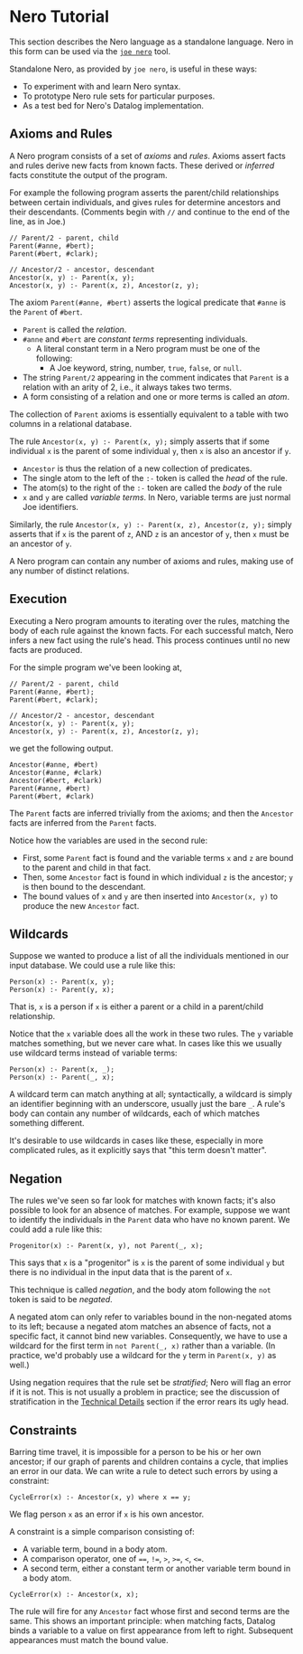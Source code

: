 # Nero Tutorial

This section describes the Nero language as a standalone language.  Nero
in this form can be used via the [`joe nero`](../joe_nero.md) tool.  

Standalone Nero, as provided by `joe nero`, is useful in these ways:

- To experiment with and learn Nero syntax.
- To prototype Nero rule sets for particular purposes.
- As a test bed for Nero's Datalog implementation.

## Axioms and Rules

A Nero program consists of a set of _axioms_ and _rules_.  Axioms assert
facts and rules derive new facts from known facts.  These derived or 
_inferred_ facts constitute the output of the program.

For example the following program asserts the parent/child relationships
between certain individuals, and gives rules for determine ancestors and their
descendants. (Comments begin with `//` and continue to the end of the line, 
as in Joe.)

```nero
// Parent/2 - parent, child
Parent(#anne, #bert);
Parent(#bert, #clark);

// Ancestor/2 - ancestor, descendant
Ancestor(x, y) :- Parent(x, y);
Ancestor(x, y) :- Parent(x, z), Ancestor(z, y);
```

The axiom `Parent(#anne, #bert)` asserts the logical predicate that
`#anne` is the `Parent` of `#bert`.  

- `Parent` is called the _relation_.  
- `#anne` and `#bert` are _constant terms_ representing individuals.
  - A literal constant term in a Nero program must be one of the following:
    - A Joe keyword, string, number, `true`, `false`, or `null`.
- The string `Parent/2` appearing in the comment indicates that
  `Parent` is a relation with an arity of 2, i.e., it always takes two
  terms.
- A form consisting of a relation and one or more terms is called an *atom*.

The collection of `Parent` axioms is essentially equivalent to a table
with two columns in a relational database.

The rule `Ancestor(x, y) :- Parent(x, y);` simply asserts that if some 
individual `x` is the parent of some individual `y`, then `x` is also
an ancestor if `y`.

- `Ancestor` is thus the relation of a new collection of predicates.
- The single atom to the left of the `:-` token is called the _head_ of
  the rule.
- The atom(s) to the right of the `:-` token are called the _body_ of 
  the rule
- `x` and `y` are called *variable terms*.  In Nero, variable terms are
  just normal Joe identifiers.

Similarly, the rule `Ancestor(x, y) :- Parent(x, z), Ancestor(z, y);`
simply asserts that if `x` is the parent of `z`, AND `z` is an ancestor
of `y`, then `x` must be an ancestor of `y`.

A Nero program can contain any number of axioms and rules, making use of
any number of distinct relations.

## Execution

Executing a Nero program amounts to iterating over the rules, matching
the body of each rule against the known facts.  For each
successful match, Nero infers a new fact using the rule's head. 
This process continues until no new facts are produced.

For the simple program we've been looking at, 

```nero
// Parent/2 - parent, child
Parent(#anne, #bert);
Parent(#bert, #clark);

// Ancestor/2 - ancestor, descendant
Ancestor(x, y) :- Parent(x, y);
Ancestor(x, y) :- Parent(x, z), Ancestor(z, y);
```

we get the following output.

```
Ancestor(#anne, #bert)
Ancestor(#anne, #clark)
Ancestor(#bert, #clark)
Parent(#anne, #bert)
Parent(#bert, #clark)
```

The `Parent` facts are inferred trivially from the axioms; and then the
`Ancestor` facts are inferred from the `Parent` facts.

Notice how the variables are used in the second rule:

- First, some `Parent` fact is found and the variable terms `x` and `z` are 
  bound to the parent and child in that fact.
- Then, some `Ancestor` fact is found in which individual `z` is the ancestor;
  `y` is then bound to the descendant.
- The bound values of `x` and `y` are then inserted into `Ancestor(x, y)` to
  produce the new `Ancestor` fact.

## Wildcards

Suppose we wanted to produce a list of all the individuals mentioned in
our input database.  We could use a rule like this:

```nero
Person(x) :- Parent(x, y);
Person(x) :- Parent(y, x);
```

That is, `x` is a person if `x` is either a parent or a child in a 
parent/child relationship. 

Notice that the `x` variable does all the work in these two rules. The 
`y` variable matches something, but we never care what.  In cases like this
we usually use wildcard terms instead of variable terms:

```nero
Person(x) :- Parent(x, _);
Person(x) :- Parent(_, x);
```

A wildcard term can match anything at all; syntactically, a wildcard
is simply an identifier beginning with an underscore, usually just the
bare `_`.  A rule's body can contain any number of wildcards, each of which 
matches something different.

It's desirable to use wildcards in cases like these, especially in more 
complicated rules, as it explicitly says that "this term doesn't matter".

## Negation

The rules we've seen so far look for matches with known facts; it's also
possible to look for an absence of matches.  For example, suppose we 
want to identify the individuals in the `Parent` data who have no known 
parent.  We could add a rule like this:

```nero
Progenitor(x) :- Parent(x, y), not Parent(_, x);
```

This says that `x` is a "progenitor" is `x` is the parent of some individual
`y` but there is no individual in the input data that is the parent of
`x`.

This technique is called _negation_, and the body atom following the
`not` token is said to be _negated_.

A negated atom can only refer to variables bound in the non-negated
atoms to its left; because a negated atom matches an absence of facts, 
not a specific fact, it cannot bind new variables.  Consequently, we
have to use a wildcard for the first term in `not Parent(_, x)` rather
than a variable. (In practice, we'd probably use a wildcard for the 
`y` term in `Parent(x, y)` as well.)

Using negation requires that the rule set be _stratified_; Nero will flag
an error if it is not.  This is not usually a problem in practice; 
see the discussion of stratification in the 
[Technical Details](technical_details.md) section if the error rears its 
ugly head.

## Constraints

Barring time travel, it is impossible for a person to be his or her own 
ancestor; if our graph of parents and children contains a cycle, that 
implies an error in our data.  We can write a rule to detect such errors
by using a constraint:

```nero
CycleError(x) :- Ancestor(x, y) where x == y;
```

We flag person `x` as an error if `x` is his own ancestor.

A constraint is a simple comparison consisting of:

- A variable term, bound in a body atom.
- A comparison operator, one of `==`, `!=`, `>`, `>=`, `<`, `<=`.
- A second term, either a constant term or another variable term bound
  in a body atom.
 
```nero
CycleError(x) :- Ancestor(x, x);
```

The rule will fire for any `Ancestor` fact whose first and second terms
are the same.  This shows an important principle:  when matching facts,
Datalog binds a variable to a value on first appearance from left to 
right. Subsequent appearances must match the bound value.
